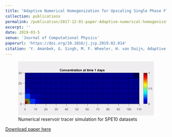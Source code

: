 ```yaml
---
title: "Adaptive Numerical Homogenization for Upscaling Single Phase Flow and Transport"
collection: publications
permalink: /publication/2017-12-01-paper-Adaptive-numerical-homogenization-upscaling-single-phase-flow-transport
excerpt: ''
date: 2019-03-5
venue: 'Journal of Computational Physics'
paperurl: 'https://doi.org/10.1016/j.jcp.2019.02.014'
citation: 'Y. Amanbek, G. Singh, M. F. Wheeler, H. van Duijn, Adaptive numerical homogenization for upscaling single phase flow and transport, Journal of Computational Physics 387 (2019) 117 – 133.'
---
```

<figure>
  <img src="/images/animations/SPE10_L37_simulation.gif" alt="">
  <figcaption> Numerical reservoir tracer simulation for SPE10 datasets</figcaption>
</figure>

[Download paper here](https://doi.org/10.1016/j.jcp.2019.02.014)


